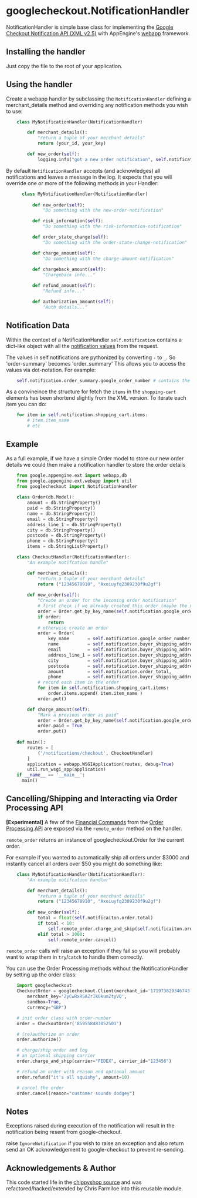 googlecheckout.NotificationHandler
==================================

NotificationHandler is simple base class for implementing the [Google Checkout Notification API (XML v2.5)](http://code.google.com/apis/checkout/developer/Google_Checkout_XML_API_Notification_API.html) with AppEngine's [webapp](http://code.google.com/appengine/docs/python/gettingstarted/usingwebapp.html) framework.

Installing the handler
----------------------

Just copy the file to the root of your application.

Using the handler
-----------------

Create a webapp handler by subclassing the `NotificationHandler` defining a merchant_details 
method and overriding any notification methods you wish to use:

```python    
    class MyNotificationHandler(NotificationHandler)

        def merchant_details():
            "return a tuple of your merchant details"
            return (your_id, your_key)

        def new_order(self):
            logging.info("got a new order notification", self.notification)
```

By default `NotificationHandler` accepts (and acknowledges) all notifications and leaves a 
message in the log. It expects that you will override one or more of the following methods
in your Handler:

```python  
      class MyNotificationHandler(NotificationHandler)
      
          def new_order(self):
              "Do something with the new-order-notification"

          def risk_information(self):
              "Do something with the risk-information-notification"

          def order_state_change(self):
              "Do something with the order-state-change-notification"

          def charge_amount(self):
              "Do something with the charge-amount-notification"
              
          def chargeback_amount(self):
              "Chargeback info..."

          def refund_amount(self):
              "Refund info..."

          def authorization_amount(self):
              "Auth details..."
```

Notification Data
-----------------

Within the context of a NotificationHandler `self.notification` contains a dict-like object
with all the [notification values](http://code.google.com/apis/checkout/developer/Google_Checkout_XML_API_Notification_API.html#Types_of_Notifications) from the request.

The values in self.notifications are pythonized by converting `-` to `_`. So 'order-summary' becomes 'order_summary'
This allows you to access the values via dot-notation. For example:

```python
    self.notification.order_summary.google_order_number # contains the order reference
```

As a convineince the structure for fetch the `items` in the `shopping-cart` elements has been shortend slightly from the XML version. To iterate each item you can do:

```python
    for item in self.notification.shopping_cart.items:
        # item.item_name
        # etc
```

Example
-------

As a full example, if we have a simple Order model to store our new order details
we could then make a notification handler to store the order details

```python
    from google.appengine.ext import webapp,db
    from google.appengine.ext.webapp import util
    from googlecheckout import NotificationHandler
    
    class Order(db.Model):
        amount = db.StringProperty()
        paid = db.StringProperty()
        name = db.StringProperty()
        email = db.StringProperty()
        address_line_1 = db.StringProperty()
        city = db.StringProperty()
        postcode = db.StringProperty()
        phone = db.StringProperty()
        items = db.StringListProperty()

    class CheckoutHandler(NotificationHandler):
        "An example notifcation handle"

        def merchant_details():
            "return a tuple of your merchant details"
            return ("12345678910", "Axoiuyfq2309230f9u2gf")
            
        def new_order(self):
            "Create an order for the incoming order notification"
            # first check if we already created this order (maybe the notification came in twice)
            order = Order.get_by_key_name(self.notification.google_order_number)
            if order:
                return
            # otherwise create an order
            order = Order(
                key_name       = self.notification.google_order_number,
                name           = self.notification.buyer_shipping_address.contact_name,
                email          = self.notification.buyer_shipping_address.email,
                address_line_1 = self.notification.buyer_shipping_address.address1,
                city           = self.notification.buyer_shipping_address.city,
                postcode       = self.notification.buyer_shipping_address.postal_code,
                amount         = self.notification.order_total,
                phone          = self.notification.buyer_shipping_address.phone)
            # record each item in the order
            for item in self.notification.shopping_cart.items:
                order.items.append( item.item_name )
            order.put()

        def charge_amount(self):
            "Mark a previous order as paid"
            order = Order.get_by_key_name(self.notification.google_order_number)
            order.paid = True
            order.put()
    
    def main():
        routes = [
            ('/notifications/checkout', CheckoutHandler)
        ]
        application = webapp.WSGIApplication(routes, debug=True)
        util.run_wsgi_app(application)
    if __name__ == '__main__':
      main()
```

Cancelling/Shipping and Interacting via Order Processing API
------------------------------------------------------------

**[Experimental]** A few of the [Financial Commands](http://code.google.com/apis/checkout/developer/Google_Checkout_XML_API_Financial_Commands.html#Overview) from the [Order Processing API](http://code.google.com/apis/checkout/developer/Google_Checkout_XML_API_Processing.html#order_processing_api) are exposed via the `remote_order` method on the handler. 

`remote_order` returns an instance of googlecheckout.Order for the current order.

For example if you wanted to automatically ship all orders under $3000 and instantly cancel all orders over $50 you might do something like:

```python
    class MyNotificationHandler(NotificationHandler):
        "An example notifcation handler"

        def merchant_details():
            "return a tuple of your merchant details"
            return ("12345678910", "Axoiuyfq2309230f9u2gf")
                
        def new_order(self):
            total = float(self.notificaiton.order.total)
            if total < 10:
                self.remote_order.charge_and_ship(self.notificaiton.order_total)
            elif total > 3000:
                self.remote_order.cancel()
```

`remote_order` calls will raise an exception if they fail so you will probably want to wrap them in `try`/`catch` to handle them correctly.

You can use the Order Processing methods without the NotificationHandler by setting up the order class:

```python
    import googlecheckout
    CheckoutOrder = googlecheckout.Client(merchant_id='171973829346743',
        merchant_key='ZyCwRxR5AZrIkOkumZtyVQ', 
        sandbox=True, 
        currency="GBP")

    # init order class with order-number
    order = CheckoutOrder('859558483052501')

    # (re)authorize an order
    order.authorize()

    # charge/ship order and log 
    # an optional shipping carrier 
    order.charge_and_ship(carrier="FEDEX", carrier_id="123456") 

    # refund an order with reason and optional amount
    order.refund("it's all squishy", amount=10)

    # cancel the order
    order.cancel(reason="customer sounds dodgey")
```

Notes
-----

Exceptions raised during execution of the notification will result in the notification being resent
from google-checkout.

raise `IgnoreNotification` if you wish to raise an exception and also return send an OK acknowledgement to
google-checkout to prevent re-sending.

Acknowledgements & Author
-------------------------

This code started life in the [chippyshop source](http://code.google.com/p/chippysshop/source/browse/googlecheckout.py) and was refactored/hacked/extended by Chris Farmiloe into this reusable module.
